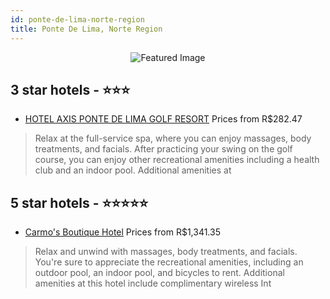 ```yaml
---
id: ponte-de-lima-norte-region
title: Ponte De Lima, Norte Region
---
```


<center><img src="https://i.travelapi.com/hotels/3000000/2080000/2075500/2075457/14c84f0b_z.jpg" alt="Featured Image" /></center>


##  3 star hotels - ⭐️⭐️⭐️

-    [HOTEL AXIS PONTE DE LIMA GOLF RESORT](https://us.hurb.com/hotels/ponte-de-lima/hotel-axis-ponte-de-lima-golf-resort-JNP-JP040417?cmp=18055) Prices from R$282.47
   > Relax at the full-service spa, where you can enjoy massages, body treatments, and facials. After practicing your swing on the golf course, you can enjoy other recreational amenities including a health club and an indoor pool. Additional amenities at 

##  5 star hotels - ⭐️⭐️⭐️⭐️⭐️

-    [Carmo's Boutique Hotel](https://us.hurb.com/hotels/ponte-de-lima/carmo-s-boutique-hotel-JNP-JP405672?cmp=18055) Prices from R$1,341.35
   > Relax and unwind with massages, body treatments, and facials. You're sure to appreciate the recreational amenities, including an outdoor pool, an indoor pool, and bicycles to rent. Additional amenities at this hotel include complimentary wireless Int
